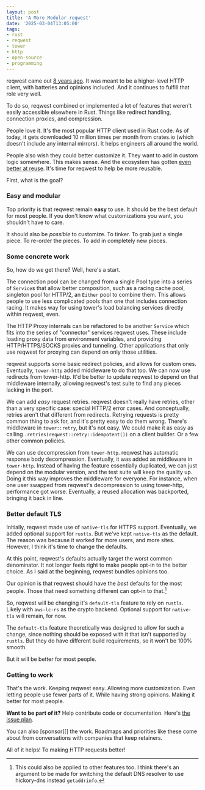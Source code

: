 ```yaml
---
layout: post
title: 'A More Modular reqwest'
date: '2025-03-04T13:05:00'
tags:
- rust
- reqwest
- tower
- http
- open-source
- programming
---
```

reqwest came out [8 years ago](https://seanmonstar.com/blog/introducing-reqwest/). It was meant to be a higher-level HTTP client, with batteries and opinions included. And it continues to fulfill that role very well.

To do so, reqwest combined or implemented a lot of features that weren't easily accessible elsewhere in Rust. Things like redirect handling, connection proxies, and compression.

People love it. It's the most popular HTTP client used in Rust code. As of today, it gets downloaded 10 million times per month from crates.io (which doesn't include any internal mirrors). It helps engineers all around the world.

People also wish they could better customize it. They want to add in custom logic somewhere. This makes sense. And the ecosystem has gotten [even better at reuse][tower-http]. It's time for reqwest to help be more reusable.

First, what is the goal?

### Easy and modular

Top priority is that reqwest remain **easy** to use. It should be the best default for most people. If you don't know what customizations you want, you shouldn't have to care.

It should also be _possible_ to customize. To tinker. To grab just a single piece. To re-order the pieces. To add in completely new pieces.

### Some concrete work

So, how do we get there? Well, here's a start.

The connection pool can be changed from a single Pool type into a series of `Service`s that allow better composition, such as a racing cache pool, singleton pool for HTTP/2, an `Either` pool to combine them. This allows people to use less complicated pools than one that includes connection racing. It makes way for using tower's load balancing services directly within reqwest, even.

The HTTP Proxy internals can be refactored to be another `Service` which fits into the series of "connector" services reqwest uses. These include loading proxy data from environment variables, and providing HTTP/HTTPS/SOCKS proxies and tunneling. Other applications that only use reqwest for proxying can depend on only those utilities.

reqwest supports some basic redirect policies, and allows for custom ones. Eventually, `tower-http` added middleware to do that too. We can now use redirects from tower-http. It'd be better to update reqwest to depend on that middleware internally, allowing reqwest's test suite to find any pieces lacking in the port.

We can add _easy_ request retries. reqwest doesn't really have retries, other than a very specific case: special HTTP/2 error cases. And conceptually, retries aren't that different from redirects. Retrying requests is pretty common thing to ask for, and it's pretty easy to do them wrong. There's middleware in `tower::retry`, but it's not easy. We could make it as easy as calling `.retries(reqwest::retry::idempotent())` on a client builder. Or a few other common policies.

We can use decompression from `tower-http`. reqwest has automatic response body decompression. Eventually, it was added as middleware in `tower-http`. Instead of having the feature essentially duplicated, we can just depend on the modular version, and the test suite will keep the quality up. Doing it this way improves the middleware for everyone. For instance, when one user swapped from reqwest's decompression to using tower-http, performance got worse. Eventually, a reused allocation was backported, bringing it back in line.

### Better default TLS

Initially, reqwest made use of `native-tls` for HTTPS support. Eventually, we added optional support for `rustls`. But we've kept `native-tls` as the default. The reason was because it worked for more users, and more sites. However, I think it's time to change the defaults.

At this point, reqwest's defaults actually target the worst common denominator. It not longer feels right to make people opt-in to the better choice. As I said at the beginning, reqwest bundles opinions too.

Our opinion is that reqwest should have the _best_ defaults for the most people. Those that need something different can opt-in to that.[^defaults]

So, reqwest will be changing it's `default-tls` feature to rely on `rustls`. Likely with `aws-lc-rs` as the crypto backend. Optional support for `native-tls` will remain, for now.

The `default-tls` feature theoretically was designed to allow for such a change, since nothing should be exposed with it that isn't supported by `rustls`. But they do have different build requirements, so it won't be 100% smooth.

But it will be better for most people.

### Getting to work

That's the work. Keeping reqwest easy. Allowing more customization. Even letting people use fewer parts of it. While having strong opinions. Making it better for most people.

**Want to be part of it?** Help contribute code or documentation. Here's [the issue plan](https://github.com/users/seanmonstar/projects/3).

You can also [sponsor][] the work. Roadmaps and priorities like these come about from conversations with companies that keep retainers.

All of it helps! To making HTTP requests better!

[^defaults]: This could also be applied to other features too. I think there's an argument to be made for switching the default DNS resolver to use hickory-dns instead `getaddrinfo`.

[tower-http]: https://tokio.rs/blog/2021-05-announcing-tower-http
